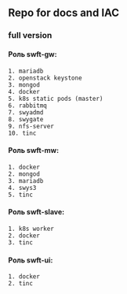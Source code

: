 ## Repo for docs and IAC 

### full version

#### Роль swft-gw:

```
1. mariadb
2. openstack keystone
3. mongod
4. docker
5. k8s static pods (master)
6. rabbitmq
7. swyadmd
8. swygate
9. nfs-server
10. tinc
```
#### Роль swft-mw:
```
1. docker
2. mongod
3. mariadb
4. swys3
5. tinc
```

#### Роль swft-slave:
```
1. k8s worker
2. docker
3. tinc
```
#### Роль swft-ui:
```
1. docker
2. tinc
```
